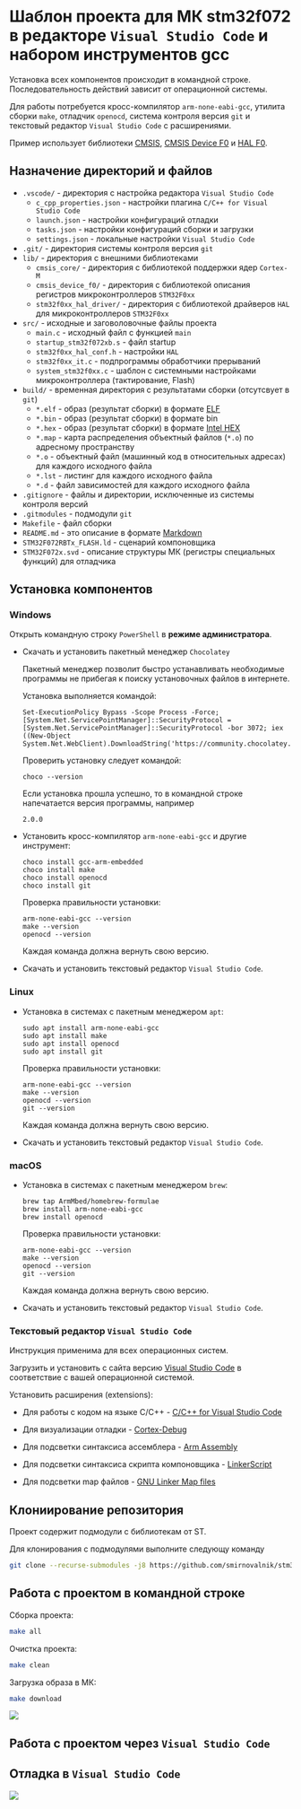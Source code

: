 # Шаблон проекта для МК stm32f072 в редакторе `Visual Studio Code` и набором инструментов gcc

Установка всех компонентов происходит в командной строке.
Последовательность действий зависит от операционной системы.

Для работы потребуется кросс-компилятор `arm-none-eabi-gcc`, утилита сборки `make`, отладчик `openocd`,
система контроля версия `git` и текстовый редактор `Visual Studio Code` с расширениями.

Пример использует библиотеки [CMSIS](https://github.com/STMicroelectronics/cmsis_core),
[CMSIS Device F0](https://github.com/STMicroelectronics/cmsis_device_f0) и
[HAL F0](https://github.com/STMicroelectronics/stm32f0xx_hal_driver).

## Назначение директорий и файлов

- `.vscode/` - директория с настройка редактора `Visual Studio Code`
  - `c_cpp_properties.json` - настройки плагина `C/C++ for Visual Studio Code`
  - `launch.json` - настройки конфигураций отладки
  - `tasks.json` - настройки конфигураций сборки и загрузки
  - `settings.json` - локальные настройки `Visual Studio Code`
- `.git/` - директория системы контроля версия `git`
- `lib/` - директория с внешними библиотеками
  - `cmsis_core/` - директория с библиотекой поддержки ядер `Cortex-M`
  - `cmsis_device_f0/` - директория с библиотекой описания регистров микроконтроллеров `STM32F0xx`
  - `stm32f0xx_hal_driver/` - директория с библиотекой драйверов `HAL` для микроконтроллеров `STM32F0xx`
- `src/` - исходные и заговоловочные файлы проекта
  - `main.c` - исходный файл с функцией `main`
  - `startup_stm32f072xb.s` - файл startup
  - `stm32f0xx_hal_conf.h` - настройки `HAL`
  - `stm32f0xx_it.c` - подпрограммы обработчики прерываний
  - `system_stm32f0xx.c` - шаблон с системными настройками микроконтроллера (тактирование, Flash)
- `build/` - временная директория с результатами сборки (отсутсвует в `git`)
  - `*.elf` - образ (результат сборки) в формате [ELF](https://en.wikipedia.org/wiki/Executable_and_Linkable_Format)
  - `*.bin` - образ (результат сборки) в формате bin
  - `*.hex` - образ (результат сборки) в формате [Intel HEX](https://en.wikipedia.org/wiki/Intel_HEX)
  - `*.map` - карта распределения объектный файлов (`*.o`) по адресному пространству
  - `*.o`   - объектный файл (машинный код в относительных адресах) для каждого исходного файла
  - `*.lst` - листинг для каждого исходного файла
  - `*.d`   - файл зависимостей для каждого исходного файла
- `.gitignore` - файлы и директории, исключенные из системы контроля версий
- `.gitmodules` - подмодули `git`
- `Makefile` - файл сборки
- `README.md` - это описание в формате [Markdown](https://github.com/adam-p/markdown-here/wiki/Markdown-Cheatsheet)
- `STM32F072RBTx_FLASH.ld` - сценарий компоновщика
- `STM32F072x.svd` - описание структуры МК (регистры специальных функций) для отладчика

## Установка компонентов

### Windows

Открыть командную строку `PowerShell` в **режиме администратора**.

- Скачать и установить пакетный менеджер `Chocolatey`

    Пакетный менеджер позволит быстро устанавливать необходимые программы не прибегая к поиску установочных файлов в интернете.

    Установка выполняется командой:

    ```shell
    Set-ExecutionPolicy Bypass -Scope Process -Force; [System.Net.ServicePointManager]::SecurityProtocol = [System.Net.ServicePointManager]::SecurityProtocol -bor 3072; iex ((New-Object System.Net.WebClient).DownloadString('https://community.chocolatey.org/install.ps1'))
    ```

    Проверить установку следует командой:

    ```shell
    choco --version
    ```

    Если установка прошла успешно, то в командной строке напечатается версия программы, например

    ```shell
    2.0.0
    ```

- Установить кросс-компилятор `arm-none-eabi-gcc` и другие инструмент:

    ```shell
    choco install gcc-arm-embedded
    choco install make
    choco install openocd
    choco install git
    ```

  Проверка правильности установки:

  ```shell
  arm-none-eabi-gcc --version
  make --version
  openocd --version
  ```

  Каждая команда должна вернуть свою версию.

- Скачать и установить текстовый редактор `Visual Studio Code`.

### Linux

- Установка в системах с пакетным менеджером `apt`:

  ```shell
  sudo apt install arm-none-eabi-gcc
  sudo apt install make
  sudo apt install openocd
  sudo apt install git
   ```

  Проверка правильности установки:

  ```shell
  arm-none-eabi-gcc --version
  make --version
  openocd --version
  git --version
  ```

  Каждая команда должна вернуть свою версию.

- Скачать и установить текстовый редактор `Visual Studio Code`.

### macOS

- Установка в системах с пакетным менеджером `brew`:

  ```shell
  brew tap ArmMbed/homebrew-formulae
  brew install arm-none-eabi-gcc
  brew install openocd
  ```

  Проверка правильности установки:

  ```shell
  arm-none-eabi-gcc --version
  make --version
  openocd --version
  git --version
  ```

  Каждая команда должна вернуть свою версию.

- Скачать и установить текстовый редактор `Visual Studio Code`.

### Текстовый редактор `Visual Studio Code`

Инструкция применима для всех операционных систем.

Загрузить и установить с сайта версию [Visual Studio Code](https://code.visualstudio.com/) в соответствие с вашей операционной системой.

Установить расширения (extensions):

- Для работы с кодом на языке C/C++ - [C/C++ for Visual Studio Code](https://marketplace.visualstudio.com/items?itemName=ms-vscode.cpptools)

- Для визуализации отладки - [Cortex-Debug](https://marketplace.visualstudio.com/items?itemName=marus25.cortex-debug)

- Для подсветки синтаксиса ассемблера - [Arm Assembly](https://marketplace.visualstudio.com/items?itemName=dan-c-underwood.arm)

- Для подсветки синтаксиса скрипта компоновщика - [LinkerScript](https://marketplace.visualstudio.com/items?itemName=ZixuanWang.linkerscript)

- Для подсветки map файлов - [GNU Linker Map files](https://marketplace.visualstudio.com/items?itemName=trond-snekvik.gnu-mapfiles)

## Клониирование репозитория

Проект содержит подмодули с библиотекам от ST.

Для клонирования с подмодулями выполните следующу команду

```bash
git clone --recurse-submodules -j8 https://github.com/smirnovalnik/stm32f072_vscode_gcc_template.git
```

## Работа с проектом в командной строке

Сборка проекта:

```bash
make all
```

Очистка проекта:

```bash
make clean
```

Загрузка образа в МК:

```bash
make download
```

![](./img/vscode_build_flash.gif)

## Работа с проектом через `Visual Studio Code`



## Отладка в `Visual Studio Code`

![](./img/vscode_debug.gif)
